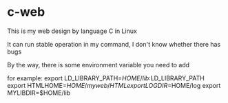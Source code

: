 # c-web

This is my web design by language C in Linux 

It can run stable operation in my command, I don't know whether there has bugs

By the way, there is some environment variable you need to add

for example:
	export LD_LIBRARY_PATH=$HOME/lib:$LD_LIBRARY_PATH
    export HTMLHOME=$HOME/myweb/HTML
	export LOGDIR=$HOME/log
	export MYLIBDIR=$HOME/lib

